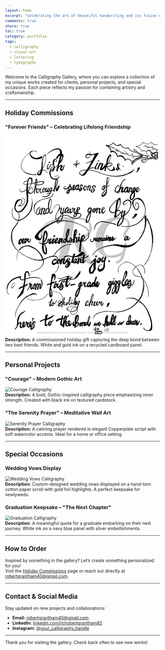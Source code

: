 ```yaml
---  
layout: home  
excerpt: "Celebrating the art of beautiful handwriting and its fusion with personal expression."  
comments: true  
share: true  
toc: true  
category: portfolio  
tags:  
  - calligraphy  
  - visual-art  
  - lettering  
  - typography  
---
```

<link rel="stylesheet" href="/assets/css/gallery.css">

Welcome to the Calligraphy Gallery, where you can explore a collection of my unique works created for clients, personal projects, and special occasions. Each piece reflects my passion for combining artistry and craftsmanship.

---

## **Holiday Commissions**

### **"Forever Friends" – Celebrating Lifelong Friendship**  
![Forever Friends Calligraphy](assets/images/forever_friends_calligraphy.png)  
**Description:** A commissioned holiday gift capturing the deep bond between two best friends. White and gold ink on a recycled cardboard panel.  

---

## **Personal Projects**

### **"Courage" – Modern Gothic Art**  
![Courage Calligraphy](assets/images/courage-calligraphy.jpg)  
**Description:** A bold, Gothic-inspired calligraphy piece emphasizing inner strength. Created with black ink on textured cardstock.  

### **"The Serenity Prayer" – Meditative Wall Art**  
![Serenity Prayer Calligraphy](assets/images/serenity-prayer-calligraphy.jpg)  
**Description:** A calming prayer rendered in elegant Copperplate script with soft watercolor accents. Ideal for a home or office setting.  

---

## **Special Occasions**

### **Wedding Vows Display**  
![Wedding Vows Calligraphy](assets/images/wedding-vows-calligraphy.jpg)  
**Description:** Custom-designed wedding vows displayed on a hand-torn cotton paper scroll with gold foil highlights. A perfect keepsake for newlyweds.  

### **Graduation Keepsake – "The Next Chapter"**  
![Graduation Calligraphy](assets/images/graduation-calligraphy.jpg)  
**Description:** A meaningful quote for a graduate embarking on their next journey. White ink on a navy blue panel with silver embellishments.  

---

## How to Order

Inspired by something in the gallery? Let’s create something personalized for you!  
Visit the [Holiday Commissions](./calligraphy.md) page or reach out directly at [robertgrantham40@gmail.com](mailto:robertgrantham40@gmail.com).

---

## Contact & Social Media

Stay updated on new projects and collaborations:  
- **Email:** [robertgrantham40@gmail.com](mailto:robertgrantham40@gmail.com)  
- **LinkedIn:** [linkedin.com/in/robertgrantham82](https://linkedin.com/in/robertgrantham82)  
- **Instagram:** [@your_calligraphy_handle](https://instagram.com/your_calligraphy_handle)  

---

Thank you for visiting the gallery. Check back often to see new works!
